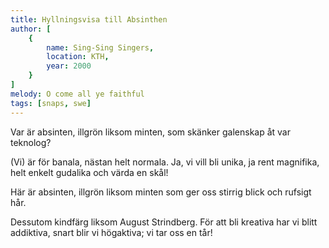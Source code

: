 ```yaml
---
title: Hyllningsvisa till Absinthen
author: [
	{
		name: Sing-Sing Singers,
		location: KTH,
		year: 2000
	}
]
melody: O come all ye faithful
tags: [snaps, swe]
---
```


Var är absinten,
illgrön liksom minten,
som skänker galenskap åt var teknolog?

(Vi) är för banala, nästan helt normala.
Ja, vi vill bli unika, ja rent magnifika,
helt enkelt gudalika och värda en skål!

Här är absinten,
illgrön liksom minten
som ger oss stirrig blick och rufsigt hår.

Dessutom kindfärg liksom August Strindberg.
För att bli kreativa har vi blitt addiktiva,
snart blir vi högaktiva; vi tar oss en tår!
